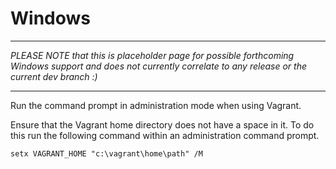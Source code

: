 <h1>Windows</h1>

---

*PLEASE NOTE that this is placeholder page for possible forthcoming Windows support and does not currently correlate to any release or the current dev branch :)*

---

Run the command prompt in administration mode when using Vagrant.

Ensure that the Vagrant home directory does not have a space in it. To do this run the following command within an administration command prompt.

    setx VAGRANT_HOME "c:\vagrant\home\path" /M

